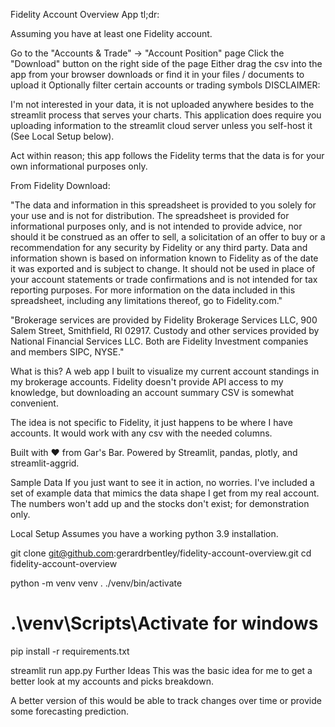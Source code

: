 Fidelity Account Overview App
tl;dr:

Assuming you have at least one Fidelity account.

Go to the "Accounts & Trade" -> "Account Position" page
Click the "Download" button on the right side of the page
Either drag the csv into the app from your browser downloads or find it in your files / documents to upload it
Optionally filter certain accounts or trading symbols
DISCLAIMER:

I'm not interested in your data, it is not uploaded anywhere besides to the streamlit process that serves your charts. This application does require you uploading information to the streamlit cloud server unless you self-host it (See Local Setup below).

Act within reason; this app follows the Fidelity terms that the data is for your own informational purposes only.

From Fidelity Download:

"The data and information in this spreadsheet is provided to you solely for your use and is not for distribution. The spreadsheet is provided for informational purposes only, and is not intended to provide advice, nor should it be construed as an offer to sell, a solicitation of an offer to buy or a recommendation for any security by Fidelity or any third party. Data and information shown is based on information known to Fidelity as of the date it was exported and is subject to change. It should not be used in place of your account statements or trade confirmations and is not intended for tax reporting purposes. For more information on the data included in this spreadsheet, including any limitations thereof, go to Fidelity.com."

"Brokerage services are provided by Fidelity Brokerage Services LLC, 900 Salem Street, Smithfield, RI 02917. Custody and other services provided by National Financial Services LLC. Both are Fidelity Investment companies and members SIPC, NYSE."

What is this?
A web app I built to visualize my current account standings in my brokerage accounts. Fidelity doesn't provide API access to my knowledge, but downloading an account summary CSV is somewhat convenient.

The idea is not specific to Fidelity, it just happens to be where I have accounts. It would work with any csv with the needed columns.

Built with ❤️ from Gar's Bar. Powered by Streamlit, pandas, plotly, and streamlit-aggrid.

Sample Data
If you just want to see it in action, no worries. I've included a set of example data that mimics the data shape I get from my real account. The numbers won't add up and the stocks don't exist; for demonstration only.

Local Setup
Assumes you have a working python 3.9 installation.

git clone git@github.com:gerardrbentley/fidelity-account-overview.git
cd fidelity-account-overview

python -m venv venv
. ./venv/bin/activate
# .\venv\Scripts\Activate for windows
pip install -r requirements.txt

streamlit run app.py
Further Ideas
This was the basic idea for me to get a better look at my accounts and picks breakdown.

A better version of this would be able to track changes over time or provide some forecasting prediction.
